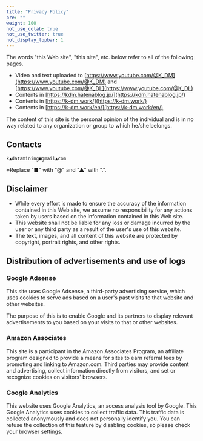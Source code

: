 ```yaml
---
title: "Privacy Policy"
pre: ""
weight: 100
not_use_colab: true
not_use_twitter: true
not_display_topbar: 1
---
```


The words "this Web site", "this site", etc. below refer to all of the following pages.

- Video and text uploaded to [https://www.youtube.com/@K_DM](https://www.youtube.com/@K_DM) and [https://www.youtube.com/@K_DL](https://www.youtube.com/@K_DL)
- Contents in [https://kdm.hatenablog.jp/](https://kdm.hatenablog.jp/) 
- Contents in [https://k-dm.work/](https://k-dm.work/)
- Contents in [https://k-dm.work/en/](https://k-dm.work/en/)


The content of this site is the personal opinion of the individual and is in no way related to any organization or group to which he/she belongs.

## Contacts

`k▲datamining■gmail▲com`

※Replace "■" with "@" and "▲" with ”.”. 

## Disclaimer
- While every effort is made to ensure the accuracy of the information contained in this Web site, we assume no responsibility for any actions taken by users based on the information contained in this Web site.
- This website shall not be liable for any loss or damage incurred by the user or any third party as a result of the user's use of this website.
- The text, images, and all content of this website are protected by copyright, portrait rights, and other rights.

## Distribution of advertisements and use of logs

### Google Adsense
This site uses Google Adsense, a third-party advertising service, which uses cookies to serve ads based on a user's past visits to that website and other websites.

The purpose of this is to enable Google and its partners to display relevant advertisements to you based on your visits to that or other websites.

### Amazon Associates
This site is a participant in the Amazon Associates Program, an affiliate program designed to provide a means for sites to earn referral fees by promoting and linking to Amazon.com. Third parties may provide content and advertising, collect information directly from visitors, and set or recognize cookies on visitors' browsers.

### Google Analytics
This website uses Google Analytics, an access analysis tool by Google. This Google Analytics uses cookies to collect traffic data. This traffic data is collected anonymously and does not personally identify you. You can refuse the collection of this feature by disabling cookies, so please check your browser settings.